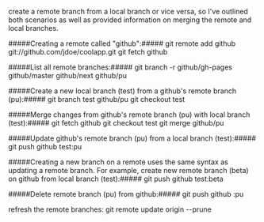 

create a remote branch from a local branch or vice versa, so I've outlined both scenarios as well as provided information on merging the remote and local branches.

#####Creating a remote called "github":#####
git remote add github git://github.com/jdoe/coolapp.git
git fetch github

#####List all remote branches:#####
git branch -r
  github/gh-pages
  github/master
  github/next
  github/pu
  
#####Create a new local branch (test) from a github's remote branch (pu):#####
git branch test github/pu
git checkout test

#####Merge changes from github's remote branch (pu) with local branch (test):#####
git fetch github
git checkout test
git merge github/pu

#####Update github's remote branch (pu) from a local branch (test):#####
git push github test:pu

#####Creating a new branch on a remote uses the same syntax as updating a remote branch. 
For example, create new remote branch (beta) on github from local branch (test):#####
git push github test:beta

#####Delete remote branch (pu) from github:#####
git push github :pu

refresh the remote branches:
git remote update origin --prune
